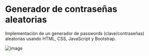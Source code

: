# Generador de contraseñas aleatorias

Implementación de un generador de passwords (clave/contraseñas) aleatorias usando HTML, CSS, JavaScript y Bootstrap.

![image](https://user-images.githubusercontent.com/33190664/211180002-9fa8b286-322e-454e-9a70-c2a078fb1035.png)
